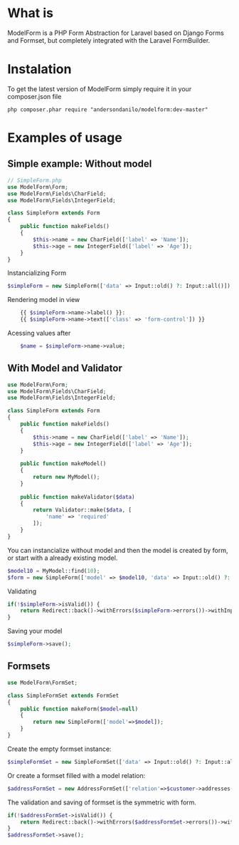 What is
=======
ModelForm is a PHP Form Abstraction for Laravel based on Django Forms and Formset, but completely integrated with the Laravel FormBuilder.

Instalation
===========
To get the latest version of ModelForm simply require it in your composer.json file

    php composer.phar require "andersondanilo/modelform:dev-master"

Examples of usage
================

Simple example: Without model
-----------------------------

```php
// SimpleForm.php
use ModelForm\Form;
use ModelForm\Fields\CharField;
use ModelForm\Fields\IntegerField;

class SimpleForm extends Form
{
    public function makeFields()
    {
        $this->name = new CharField(['label' => 'Name']);
        $this->age = new IntegerField(['label' => 'Age']);
    }
}
```
    
Instancializing Form

```php
$simpleForm = new SimpleForm(['data' => Input::old() ?: Input::all()]);
```
    
Rendering model in view

```php
    {{ $simpleForm->name->label() }}:
    {{ $simpleForm->name->text(['class' => 'form-control']) }}
```
    
Acessing values after

```php
    $name = $simpleForm->name->value;
```

With Model and Validator
------------------------

```php
use ModelForm\Form;
use ModelForm\Fields\CharField;
use ModelForm\Fields\IntegerField;

class SimpleForm extends Form
{
    public function makeFields()
    {
        $this->name = new CharField(['label' => 'Name']);
        $this->age = new IntegerField(['label' => 'Age']);
    }
    
    public function makeModel()
    {
        return new MyModel();
    }
    
    public function makeValidator($data)
    {
        return Validator::make($data, [
            'name' => 'required'
        ]);
    }
}
```

You can instancialize without model and then the model is created by form, or start with a already existing model.

```php
$model10 = MyModel::find(10);
$form = new SimpleForm(['model' => $model10, 'data' => Input::old() ?: Input::all()]);
```

Validating

```php
if(!$simpleForm->isValid()) {
    return Redirect::back()->withErrors($simpleForm->errors())->withInput();
}
```

Saving your model
```php
$simpleForm->save();
```

Formsets
--------
```php
use ModelForm\FormSet;

class SimpleFormSet extends FormSet
{
    public function makeForm($model=null)
    {
        return new SimpleForm(['model'=>$model]);
    }
}
```

Create the empty formset instance:
```php
$simpleFormSet = new SimpleFormSet(['data' => Input::old() ?: Input::all());
```

Or create a formset filled with a model relation:
```php
$addressFormSet = new AddressFormSet(['relation'=>$customer->addresses(), 'data' => Input::old() ?: Input::all());
```

The validation and saving of formset is the symmetric with form.
```php
if(!$addressFormSet->isValid()) {
    return Redirect::back()->withErrors($addressFormSet->errors())->withInput();
}
$addressFormSet->save();
```
